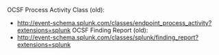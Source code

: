 OCSF Process Activity Class (old):
 - http://event-schema.splunk.com/classes/endpoint_process_activity?extensions=splunk
OCSF Finding Report (old):
 - http://event-schema.splunk.com/classes/splunk/finding_report?extensions=splunk